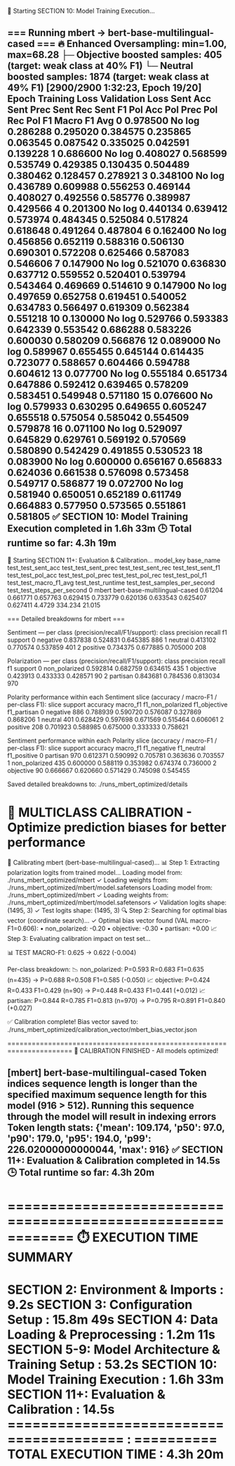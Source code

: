 🚀 Starting SECTION 10: Model Training Execution...

=== Running mbert -> bert-base-multilingual-cased ===
🔥 Enhanced Oversampling: min=1.00, max=68.28
   ├─ Objective boosted samples: 405 (target: weak class at 40% F1)
   └─ Neutral boosted samples: 1874 (target: weak class at 49% F1)
 [2900/2900 1:32:23, Epoch 19/20]
Epoch	Training Loss	Validation Loss	Sent Acc	Sent Prec	Sent Rec	Sent F1	Pol Acc	Pol Prec	Pol Rec	Pol F1	Macro F1 Avg
0	0.978500	No log	0.286288	0.295020	0.384575	0.235865	0.063545	0.087542	0.335025	0.042591	0.139228
1	0.686600	No log	0.408027	0.568599	0.535749	0.429385	0.130435	0.504489	0.380462	0.128457	0.278921
3	0.348100	No log	0.436789	0.609988	0.556253	0.469144	0.408027	0.492556	0.585776	0.389987	0.429566
4	0.201300	No log	0.440134	0.639412	0.573974	0.484345	0.525084	0.517824	0.618648	0.491264	0.487804
6	0.162400	No log	0.456856	0.652119	0.588316	0.506130	0.690301	0.572208	0.625466	0.587083	0.546606
7	0.147900	No log	0.521070	0.636830	0.637712	0.559552	0.520401	0.539794	0.543464	0.469669	0.514610
9	0.147900	No log	0.497659	0.652758	0.619451	0.540052	0.634783	0.566497	0.619309	0.562384	0.551218
10	0.130000	No log	0.529766	0.593383	0.642339	0.553542	0.686288	0.583226	0.600030	0.580209	0.566876
12	0.089000	No log	0.589967	0.655455	0.645144	0.614435	0.723077	0.588657	0.604466	0.594788	0.604612
13	0.077700	No log	0.555184	0.651734	0.647886	0.592412	0.639465	0.578209	0.583451	0.549948	0.571180
15	0.076600	No log	0.579933	0.630295	0.649655	0.605247	0.655518	0.575054	0.585042	0.554509	0.579878
16	0.071100	No log	0.529097	0.645829	0.629761	0.569192	0.570569	0.580890	0.542429	0.491855	0.530523
18	0.083900	No log	0.600000	0.656167	0.656833	0.624036	0.661538	0.576098	0.573458	0.549717	0.586877
19	0.072700	No log	0.581940	0.650051	0.652189	0.611749	0.664883	0.577950	0.573565	0.551861	0.581805
✅ SECTION 10: Model Training Execution completed in 1.6h 33m
🕒 Total runtime so far: 4.3h 19m
------------------------------------------------------------

🚀 Starting SECTION 11+: Evaluation & Calibration...
model_key	base_name	test_test_sent_acc	test_test_sent_prec	test_test_sent_rec	test_test_sent_f1	test_test_pol_acc	test_test_pol_prec	test_test_pol_rec	test_test_pol_f1	test_test_macro_f1_avg	test_test_runtime	test_test_samples_per_second	test_test_steps_per_second
0	mbert	bert-base-multilingual-cased	0.61204	0.661771	0.657763	0.629415	0.733779	0.620136	0.633543	0.625407	0.627411	4.4729	334.234	21.015

=== Detailed breakdowns for mbert ===

Sentiment — per class (precision/recall/F1/support):
class	precision	recall	f1	support
0	negative	0.837838	0.524831	0.645385	886
1	neutral	0.413102	0.770574	0.537859	401
2	positive	0.734375	0.677885	0.705000	208

Polarization — per class (precision/recall/F1/support):
class	precision	recall	f1	support
0	non_polarized	0.592814	0.682759	0.634615	435
1	objective	0.423913	0.433333	0.428571	90
2	partisan	0.843681	0.784536	0.813034	970

Polarity performance within each Sentiment slice (accuracy / macro-F1 / per-class F1):
slice	support	accuracy	macro_f1	f1_non_polarized	f1_objective	f1_partisan
0	negative	886	0.788939	0.590720	0.576087	0.327869	0.868206
1	neutral	401	0.628429	0.597698	0.671569	0.515464	0.606061
2	positive	208	0.701923	0.588985	0.675000	0.333333	0.758621

Sentiment performance within each Polarity slice (accuracy / macro-F1 / per-class F1):
slice	support	accuracy	macro_f1	f1_negative	f1_neutral	f1_positive
0	partisan	970	0.612371	0.590992	0.705781	0.363636	0.703557
1	non_polarized	435	0.600000	0.588119	0.353982	0.674374	0.736000
2	objective	90	0.666667	0.620660	0.571429	0.745098	0.545455

Saved detailed breakdowns to: ./runs_mbert_optimized/details

🎯 MULTICLASS CALIBRATION - Optimize prediction biases for better performance
======================================================================

🔧 Calibrating mbert (bert-base-multilingual-cased)...
📊 Step 1: Extracting polarization logits from trained model...
   Loading model from: ./runs_mbert_optimized/mbert
   ✓ Loading weights from: ./runs_mbert_optimized/mbert/model.safetensors
   Loading model from: ./runs_mbert_optimized/mbert
   ✓ Loading weights from: ./runs_mbert_optimized/mbert/model.safetensors
   ✓ Validation logits shape: (1495, 3)
   ✓ Test logits shape: (1495, 3)
🔍 Step 2: Searching for optimal bias vector (coordinate search)...
   ✓ Optimal bias vector found (VAL macro-F1=0.606):
      • non_polarized: -0.20
      •     objective: -0.30
      •      partisan: +0.00
📈 Step 3: Evaluating calibration impact on test set...

   📊 TEST MACRO-F1: 0.625 → 0.622 (-0.004)

   Per-class breakdown:
   📉 non_polarized: P=0.593 R=0.683 F1=0.635 (n=435)  →  P=0.688 R=0.508 F1=0.585 (-0.050)
   📈     objective: P=0.424 R=0.433 F1=0.429 (n=90)  →  P=0.448 R=0.433 F1=0.441 (+0.012)
   📈      partisan: P=0.844 R=0.785 F1=0.813 (n=970)  →  P=0.795 R=0.891 F1=0.840 (+0.027)

✅ Calibration complete! Bias vector saved to:
   ./runs_mbert_optimized/calibration_vector/mbert_bias_vector.json

======================================================================
🎉 CALIBRATION FINISHED - All models optimized!

[mbert] bert-base-multilingual-cased
Token indices sequence length is longer than the specified maximum sequence length for this model (916 > 512). Running this sequence through the model will result in indexing errors
Token length stats: {'mean': 109.174, 'p50': 97.0, 'p90': 179.0, 'p95': 194.0, 'p99': 226.02000000000044, 'max': 916}
✅ SECTION 11+: Evaluation & Calibration completed in 14.5s
🕒 Total runtime so far: 4.3h 20m
------------------------------------------------------------

============================================================
⏱️  EXECUTION TIME SUMMARY
============================================================
SECTION 2: Environment & Imports         : 9.2s
SECTION 3: Configuration Setup           : 15.8m 49s
SECTION 4: Data Loading & Preprocessing  : 1.2m 11s
SECTION 5-9: Model Architecture & Training Setup : 53.2s
SECTION 10: Model Training Execution     : 1.6h 33m
SECTION 11+: Evaluation & Calibration    : 14.5s
======================================== : ==========
TOTAL EXECUTION TIME                     : 4.3h 20m
============================================================